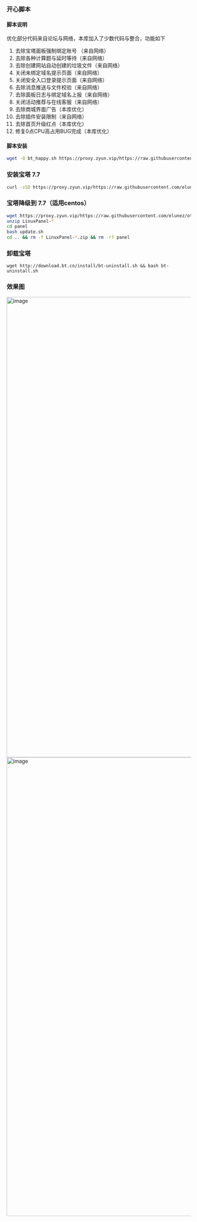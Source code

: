 ### 开心脚本
#### 脚本说明
优化部分代码来自论坛与网络，本库加入了少数代码与整合，功能如下
1. 去除宝塔面板强制绑定账号 （来自网络）
2. 去除各种计算题与延时等待（来自网络）
3. 去除创建网站自动创建的垃圾文件（来自网络）
4. 关闭未绑定域名提示页面（来自网络）
5. 关闭安全入口登录提示页面（来自网络）
6. 去除消息推送与文件校验（来自网络）
7. 去除面板日志与绑定域名上报（来自网络）
8. 关闭活动推荐与在线客服（来自网络）
9. 去除商城界面广告（本库优化）
10. 去除插件安装限制（来自网络）
11. 去除首页升级红点（本库优化）
12. 修复0点CPU高占用BUG完成（本库优化）
#### 脚本安装
```bash
wget -O bt_happy.sh https://proxy.zyun.vip/https://raw.githubusercontent.com/elunez/other_script/master/bt_7.7_happy/bt_happy.sh && chmod +x bt_happy.sh && ./bt_happy.sh
```

### 安装宝塔 7.7

```bash
curl -sSO https://proxy.zyun.vip/https://raw.githubusercontent.com/elunez/other_script/master/btpanel-v7.7.0/install/install_panel.sh && bash install_panel.sh
```

### 宝塔降级到 7.7（适用centos）

```bash
wget https://proxy.zyun.vip/https://raw.githubusercontent.com/elunez/other_script/master/btpanel-v7.7.0/install/src/LinuxPanel-7.7.0.zip
unzip LinuxPanel-*
cd panel
bash update.sh
cd .. && rm -f LinuxPanel-*.zip && rm -rf panel
```

### 卸载宝塔

```
wget http://download.bt.cn/install/bt-uninstall.sh && bash bt-uninstall.sh
```
### 效果图

<img width="1259" alt="image" src="https://user-images.githubusercontent.com/42142420/190320252-4e53840f-98c8-49e0-b6a9-d9517060dadd.png">

<img width="1255" alt="image" src="https://user-images.githubusercontent.com/42142420/190320337-3b8d3de3-479c-460e-be13-0d2ca3170a90.png">
